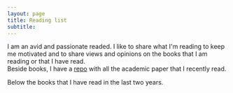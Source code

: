 ```yaml
---
layout: page
title: Reading list
subtitle: 
---
```


I am an avid and passionate readed.
I like to share what I'm reading to keep me motivated and to share views and opinions on the books that I am reading or that I have read. <br/>
Beside books, I have a [repo](https://github.com/fbargaglistoffi/Papers) with all the academic paper that I recently read.

Below the books that I have read in the last two years.



